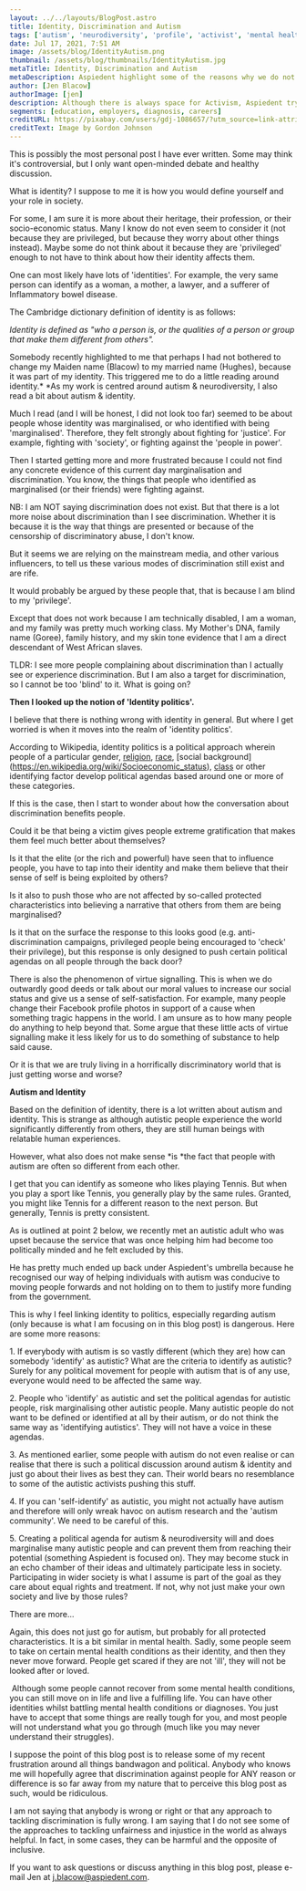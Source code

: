 ```yaml
---
layout: ../../layouts/BlogPost.astro
title: Identity, Discrimination and Autism
tags: ['autism', 'neurodiversity', 'profile', 'activist', 'mental health']
date: Jul 17, 2021, 7:51 AM
image: /assets/blog/IdentityAutism.png
thumbnail: /assets/blog/thumbnails/IdentityAutism.jpg
metaTitle: Identity, Discrimination and Autism
metaDescription: Aspiedent highlight some of the reasons why we do not believe autism & identity politics mix well and vents some frustrations about the topics of identity and discrimination.
author: [Jen Blacow]
authorImage: [jen]
description: Although there is always space for Activism, Aspiedent try to stay away from political ideologies in relation to autism. Identity politics in particular is sometimes referred to regarding autism and the experience of being autistic. This blog post highlights some of the reasons why we do not believe autism & identity politics mix well and vents some frustrations about the topics of identity and discrimination.
segments: [education, employers, diagnosis, careers]
creditURL: https://pixabay.com/users/gdj-1086657/?utm_source=link-attribution&utm_medium=referral&utm_campaign=image&utm_content=2750393
creditText: Image by Gordon Johnson
---
```

This is possibly the most personal post I have ever written. Some may
think it's controversial, but I only want open-minded debate and healthy
discussion. 

What is identity? I suppose to me it is how you would define yourself
and your role in society. 

For some, I am sure it is more about their heritage, their profession,
or their socio-economic status. Many I know do not even seem to consider
it (not because they are privileged, but because they worry about other
things instead). Maybe some do not think about it because they are
'privileged' enough to not have to think about how their identity
affects them. 

One can most likely have lots of 'identities'. For example, the very
same person can identify as a woman, a mother, a lawyer, and a sufferer
of Inflammatory bowel disease. 

The Cambridge dictionary definition of identity is as follows:

*Identity is defined as "who a person is, or the qualities of a person or group that make them different from others".*

Somebody recently highlighted to me that perhaps I had not bothered to
change my Maiden name (Blacow) to my married name (Hughes), because it
was part of my identity. This triggered me to do a little reading around
identity.* *As my work is centred around autism & neurodiversity, I also
read a bit about autism & identity. 

Much I read (and I will be honest, I did not look too far) seemed to be
about people whose identity was marginalised, or who identified with
being 'marginalised'. Therefore, they felt strongly about fighting for
'justice'. For example, fighting with 'society', or fighting against the
'people in power'. 

Then I started getting more and more frustrated because I could not find
any concrete evidence of this current day marginalisation and
discrimination. You know, the things that people who identified as
marginalised (or their friends) were fighting against.

NB: I am NOT saying discrimination does not exist. But that there is a
lot more noise about discrimination than I see discrimination. Whether
it is because it is the way that things are presented or because of the
censorship of discriminatory abuse, I don't know. 

But it seems we are relying on the mainstream media, and other various
influencers, to tell us these various modes of discrimination still
exist and are rife. 

It would probably be argued by these people that, that is because I am
blind to my 'privilege'. 

Except that does not work because I am technically disabled, I am a
woman, and my family was pretty much working class. My Mother's DNA,
family name (Goree), family history, and my skin tone evidence that I am
a direct descendant of West African slaves. 

TLDR: I see more people complaining about discrimination than I actually
see or experience discrimination. But I am also a target for
discrimination, so I cannot be too 'blind' to it. What is going on?

**Then I looked up the notion of 'Identity politics'.**

I believe that there is nothing wrong with identity in general. But
where I get worried is when it moves into the realm of 'identity
politics'. 

According to Wikipedia, identity politics is a political approach
wherein people of a particular
gender, [religion](https://en.wikipedia.org/wiki/Religion), [race](https://en.wikipedia.org/wiki/Race_(human_categorization)), [social
background](https://en.wikipedia.org/wiki/Socioeconomic_status), [class](https://en.wikipedia.org/wiki/Social_class) or
other identifying factor develop political agendas based around one or
more of these categories.

If this is the case, then I start to wonder about how the conversation
about discrimination benefits people. 

Could it be that being a victim gives people extreme gratification that
makes them feel much better about themselves? 

Is it that the elite (or the rich and powerful) have seen that to
influence people, you have to tap into their identity and make them
believe that their sense of self is being exploited by others?

Is it also to push those who are not affected by so-called protected
characteristics into believing a narrative that others from them are
being marginalised? 

Is it that on the surface the response to this looks good (e.g.
anti-discrimination campaigns, privileged people being encouraged to
'check' their privilege), but this response is only designed to push
certain political agendas on all people through the back door? 

There is also the phenomenon of virtue signalling. This is when we do
outwardly good deeds or talk about our moral values to increase our
social status and give us a sense of self-satisfaction. For example,
many people change their Facebook profile photos in support of a cause
when something tragic happens in the world. I am unsure as to how many
people do anything to help beyond that. Some argue that these little
acts of virtue signalling make it less likely for us to do something of
substance to help said cause. 

Or it is that we are truly living in a horrifically discriminatory world
that is just getting worse and worse?

**Autism and Identity**

Based on the definition of identity, there is a lot written about autism
and identity. This is strange as although autistic people experience the
world significantly differently from others, they are still human beings
with relatable human experiences.

However, what also does not make sense *is *the fact that people with
autism are often so different from each other. 

I get that you can identify as someone who likes playing Tennis. But
when you play a sport like Tennis, you generally play by the same rules.
Granted, you might like Tennis for a different reason to the next
person. But generally, Tennis is pretty consistent. 

As is outlined at point 2 below, we recently met an autistic adult who
was upset because the service that was once helping him had become too
politically minded and he felt excluded by this.

He has pretty much ended up back under Aspiedent's umbrella because he
recognised our way of helping individuals with autism was conducive to
moving people forwards and not holding on to them to justify more
funding from the government. 

This is why I feel linking identity to politics, especially regarding
autism (only because is what I am focusing on in this blog post) is
dangerous. Here are some more reasons: 

1\. If everybody with autism is so vastly different (which they are) how
can somebody 'identify' as autistic? What are the criteria to identify
as autistic? Surely for any political movement for people with autism
that is of any use, everyone would need to be affected the same way.

2\. People who 'identify' as autistic and set the political agendas for
autistic people, risk marginalising other autistic people. Many autistic
people do not want to be defined or identified at all by their autism,
or do not think the same way as 'identifying autistics'. They will not
have a voice in these agendas. 

3\. As mentioned earlier, some people with autism do not even realise or
can realise that there is such a political discussion around autism &
identity and just go about their lives as best they can. Their world
bears no resemblance to some of the autistic activists pushing this
stuff. 

4. If you can 'self-identify' as autistic, you might not actually have
autism and therefore will only wreak havoc on autism research and the
'autism community'. We need to be careful of this. 

5\. Creating a political agenda for autism & neurodiversity will and does
marginalise many autistic people and can prevent them from reaching
their potential (something Aspiedent is focused on). They may become
stuck in an echo chamber of their ideas and ultimately participate less
in society. Participating in wider society is what I assume is part of
the goal as they care about equal rights and treatment. If not, why not
just make your own society and live by those rules?

There are more... 

Again, this does not just go for autism, but probably for all protected
characteristics. It is a bit similar in mental health. Sadly, some
people seem to take on certain mental health conditions as their
identity, and then they never move forward. People get scared if they
are not 'ill', they will not be looked after or loved.

 Although some people cannot recover from some mental health conditions,
you can still move on in life and live a fulfilling life. You can have
other identities whilst battling mental health conditions or diagnoses.
You just have to accept that some things are really tough for you, and
most people will not understand what you go through (much like you may
never understand their struggles). 

I suppose the point of this blog post is to release some of my recent
frustration around all things bandwagon and political. Anybody who knows
me will hopefully agree that discrimination against people for ANY
reason or difference is so far away from my nature that to perceive this
blog post as such, would be ridiculous. 

I am not saying that anybody is wrong or right or that any approach to
tackling discrimination is fully wrong. I am saying that I do not see
some of the approaches to tackling unfairness and injustice in the world
as always helpful. In fact, in some cases, they can be harmful and the
opposite of inclusive. 

If you want to ask questions or discuss anything in this blog post,
please e-mail Jen at <j.blacow@aspiedent.com>.
